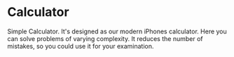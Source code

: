 # Calculator
Simple Calculator. It's designed as our modern iPhones calculator. Here you can solve problems of varying complexity. It reduces the number of mistakes, so you could use it for your examination.

